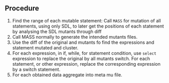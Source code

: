 ## Procedure

1. Find the range of each mutable statement: Call `MASS` for mutation of all statements, using only SDL, to later get the positions of each statement by analysing the SDL mutants through diff
2. Call MASS normally to generate the intended mutants files.
3. Use the diff of the original and mutants fo find the expressions and statement mutated and cluster.
4. For each expression, in if, while, for statement condition, use `select` expression to replace the original by all mutants switch. For each statement, or other expression, replace the corresponding expression by a switch statement.
5. For each obtained data aggregate into meta mu file.
